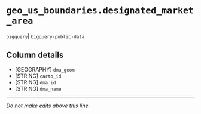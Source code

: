 # `geo_us_boundaries.designated_market_area`
`bigquery`| `bigquery-public-data`

## Column details
* [GEOGRAPHY] `dma_geom`
* [STRING]    `carto_id`
* [STRING]    `dma_id`
* [STRING]    `dma_name`

-------------------------------------------------------------------------------
*Do not make edits above this line.*
